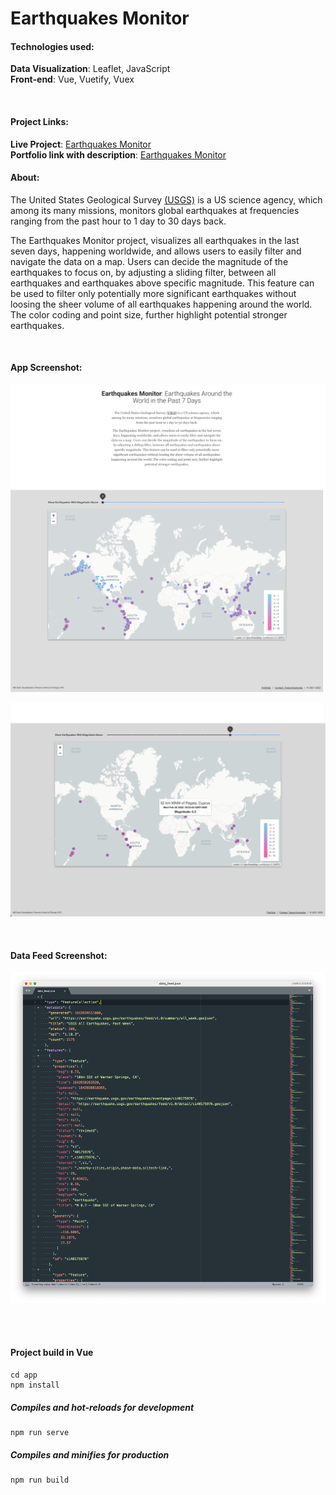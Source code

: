 # Earthquakes Monitor

#### Technologies used:
**Data Visualization**: Leaflet, JavaScript<br>
**Front-end**: Vue, Vuetify, Vuex

<br>

#### Project Links:
**Live Project**: [Earthquakes Monitor](https://yoanacodes.github.io/projects/earthquakes_monitor/) <br>
**Portfolio link with description**: [Earthquakes Monitor](https://yoanacodes.github.io/#/projects/earthquakesMonitor) 

#### About:
The United States Geological Survey [(USGS)](https://earthquake.usgs.gov/earthquakes/feed/v1.0/csv.php) is a US science agency, which among its many missions, monitors global earthquakes at frequencies ranging from the past hour to 1 day to 30 days back.

The Earthquakes Monitor project, visualizes all earthquakes in the last seven days, happening worldwide, and allows users to easily filter and navigate the data on a map. Users can decide the magnitude of the earthquakes to focus on, by adjusting a sliding filter, between all earthquakes and earthquakes above specific magnitude. This feature can be used to filter only potentially more significant earthquakes without loosing the sheer volume of all earthquakes happening around the world. The color coding and point size, further highlight potential stronger earthquakes.

<br>

#### App Screenshot:
![](project_image.png)

![](project_image_3.png)

<br>

#### Data Feed Screenshot:

![](data_feed.png)

<br>
<br>

#### Project build in Vue
```
cd app
npm install
```

##### Compiles and hot-reloads for development
```
npm run serve
```

##### Compiles and minifies for production
```
npm run build
```
